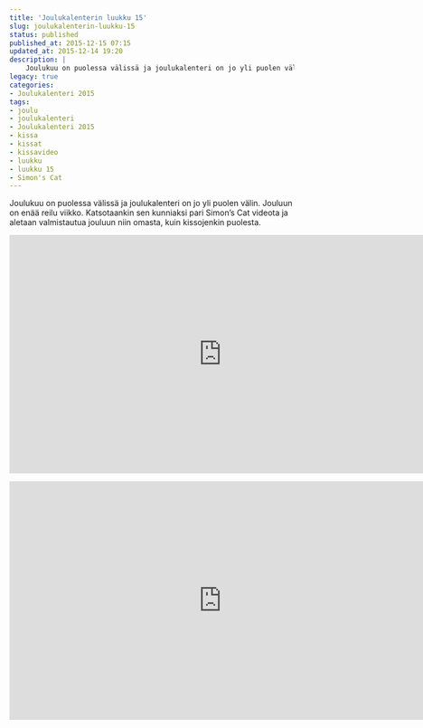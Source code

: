 ```yaml
---
title: 'Joulukalenterin luukku 15'
slug: joulukalenterin-luukku-15
status: published
published_at: 2015-12-15 07:15
updated_at: 2015-12-14 19:20
description: |
    Joulukuu on puolessa välissä ja joulukalenteri on jo yli puolen välin. Jouluun on enää reilu viikko. Katsotaankin sen kunniaksi pari Simon's Cat videota ja aletaan valmistautua jouluun niin omasta, kuin kissojenkin puolesta.
legacy: true
categories:
- Joulukalenteri 2015
tags:
- joulu
- joulukalenteri
- Joulukalenteri 2015
- kissa
- kissat
- kissavideo
- luukku
- luukku 15
- Simon's Cat
---
```


<p>Joulukuu on puolessa välissä ja joulukalenteri on jo yli puolen välin. Jouluun on enää reilu viikko. Katsotaankin sen kunniaksi pari Simon&#8217;s Cat videota ja aletaan valmistautua jouluun niin omasta, kuin kissojenkin puolesta.</p>
<p><iframe loading="lazy" title="Catnip - Simon&#039;s Cat (A Christmas Special!) | SHORTS #43" width="750" height="422" src="https://www.youtube.com/embed/UhQ9HquDNEM?feature=oembed" frameborder="0" allow="accelerometer; autoplay; clipboard-write; encrypted-media; gyroscope; picture-in-picture" allowfullscreen></iframe></p>
<p><iframe loading="lazy" title="Christmas Presence (Part 1 &amp; 2!) - Simon&#039;s Cat | SHORTS" width="750" height="422" src="https://www.youtube.com/embed/n6OHkuC9vsE?feature=oembed" frameborder="0" allow="accelerometer; autoplay; clipboard-write; encrypted-media; gyroscope; picture-in-picture" allowfullscreen></iframe></p>